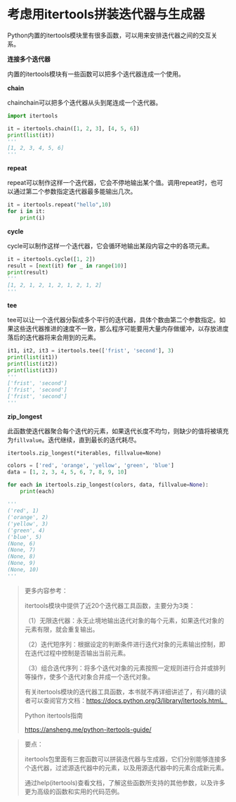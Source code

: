 # 考虑用itertools拼装迭代器与生成器

Python内置的itertools模块里有很多函数，可以用来安排迭代器之间的交互关系。




**连接多个迭代器**

内置的itertools模块有一些函数可以把多个迭代器连成一个使用。



**chain**

chainchain可以把多个迭代器从头到尾连成一个迭代器。

```python
import itertools

it = itertools.chain([1, 2, 3], [4, 5, 6])
print(list(it))
'''
[1, 2, 3, 4, 5, 6]
'''
```

**repeat**

repeat可以制作这样一个迭代器，它会不停地输出某个值。调用repeat时，也可以通过第二个参数指定迭代器最多能输出几次。

```python
it = itertools.repeat("hello",10)
for i in it:
    print(i)
```

**cycle**

cycle可以制作这样一个迭代器，它会循环地输出某段内容之中的各项元素。

```python
it = itertools.cycle([1, 2])
result = [next(it) for _ in range(10)]
print(result)
'''
[1, 2, 1, 2, 1, 2, 1, 2, 1, 2]
'''
```

**tee**

tee可以让一个迭代器分裂成多个平行的迭代器，具体个数由第二个参数指定。如果这些迭代器推进的速度不一致，那么程序可能要用大量内存做缓冲，以存放进度落后的迭代器将来会用到的元素。

```python
it1, it2, it3 = itertools.tee(['frist', 'second'], 3)
print(list(it1))
print(list(it2))
print(list(it3))
'''
['frist', 'second']
['frist', 'second']
['frist', 'second']
'''
```



**zip_longest**

此函数使迭代器聚合每个迭代的元素，如果迭代长度不均匀，则缺少的值将被填充为`fillvalue`。迭代继续，直到最长的迭代耗尽。

```
itertools.zip_longest(*iterables, fillvalue=None)
```

```python
colors = ['red', 'orange', 'yellow', 'green', 'blue']
data = [1, 2, 3, 4, 5, 6, 7, 8, 9, 10]

for each in itertools.zip_longest(colors, data, fillvalue=None):
    print(each)
    
'''
('red', 1)
('orange', 2)
('yellow', 3)
('green', 4)
('blue', 5)
(None, 6)
(None, 7)
(None, 8)
(None, 9)
(None, 10)
'''
```



> 更多内容参考：
>
> itertools模块中提供了近20个迭代器工具函数，主要分为3类：
>
> （1）无限迭代器：永无止境地输出迭代对象的每个元素，如果迭代对象的元素有限，就会重复输出。
>
> 
>
> （2）迭代短序列：根据设定的判断条件进行迭代对象的元素输出控制，即在迭代过程中控制是否输出当前元素。
>
> 
>
> （3）组合迭代序列：将多个迭代对象的元素按照一定规则进行合并或排列等操作，使多个迭代对象合并成一个迭代对象。
>
> 有关itertools模块的迭代器工具函数，本书就不再详细讲述了，有兴趣的读者可以查阅官方文档：https://docs.python.org/3/library/itertools.html。
>
> 
>
> Python itertools指南
>
> https://ansheng.me/python-itertools-guide/





> 要点：
>
> itertools包里面有三套函数可以拼装迭代器与生成器，它们分别能够连接多个迭代器，过滤源迭代器中的元素，以及用源迭代器中的元素合成新元素。
>
> 通过help(itertools)查看文档，了解这些函数所支持的其他参数，以及许多更为高级的函数和实用的代码范例。
